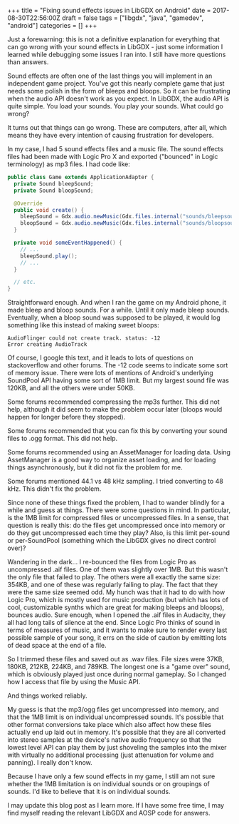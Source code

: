 +++
title = "Fixing sound effects issues in LibGDX on Android"
date = 2017-08-30T22:56:00Z
draft = false
tags = ["libgdx", "java", "gamedev", "android"]
categories = []
+++

Just a forewarning: this is not a definitive explanation for everything that can go wrong with your sound effects in LibGDX - just some information I learned while debugging some issues I ran into. I still have more questions than answers.

Sound effects are often one of the last things you will implement in an independent game project. You've got this nearly complete game that just needs some polish in the form of bleeps and bloops. So it can be frustrating when the audio API doesn't work as you expect. In LibGDX, the audio API is quite simple. You load your sounds. You play your sounds. What could go wrong?

It turns out that things can go wrong. These are computers, after all, which means they have every intention of causing frustration for developers.

In my case, I had 5 sound effects files and a music file. The sound effects files had been made with Logic Pro X and exported ("bounced" in Logic terminology) as mp3 files. I had code like:

```java
public class Game extends ApplicationAdapter {
  private Sound bleepSound;
  private Sound bloopSound;

  @Override
  public void create() {
    bleepSound = Gdx.audio.newMusic(Gdx.files.internal("sounds/bleepsound.mp3"));
    bloopSound = Gdx.audio.newMusic(Gdx.files.internal("sounds/bloopsound.mp3"));
  }

  private void someEventHappened() {
    // ...
    bleepSound.play();
    // ...
  }

  // etc.
}
```

Straightforward enough. And when I ran the game on my Android phone, it made bleep and bloop sounds. For a while. Until it only made bleep sounds. Eventually, when a bloop sound was supposed to be played, it would log something like this instead of making sweet bloops:

```
AudioFlinger could not create track. status: -12 
Error creating AudioTrack
```

Of course, I google this text, and it leads to lots of questions on stackoverflow and other forums. The -12 code seems to indicate some sort of memory issue. There were lots of mentions of Android's underlying SoundPool API having some sort of 1MB limit. But my largest sound file was 120KB, and all the others were under 50KB.

Some forums recommended compressing the mp3s further. This did not help, although it did seem to make the problem occur later (bloops would happen for longer before they stopped).

Some forums recommended that you can fix this by converting your sound files to .ogg format. This did not help.

Some forums recommended using an AssetManager for loading data. Using AssetManager is a good way to organize asset loading, and for loading things asynchronously, but it did not fix the problem for me.

Some forums mentioned 44.1 vs 48 kHz sampling. I tried converting to 48 kHz. This didn't fix the problem.

Since none of these things fixed the problem, I had to wander blindly for a while and guess at things. There were some questions in mind. In particular, is the 1MB limit for compressed files or uncompressed files. In a sense, that question is really this: do the files get uncompressed once into memory or do they get uncompressed each time they play? Also, is this limit per-sound or per-SoundPool (something which the LibGDX gives no direct control over)?

Wandering in the dark... I re-bounced the files from Logic Pro as uncompressed .aif files. One of them was slightly over 1MB. But this wasn't the only file that failed to play. The others were all exactly the same size: 354KB, and one of these was regularly failing to play. The fact that they were the same size seemed odd. My hunch was that it had to do with how Logic Pro, which is mostly used for music production (but which has lots of cool, customizable synths which are great for making bleeps and bloops), bounces audio. Sure enough, when I opened the .aif files in Audacity, they all had long tails of silence at the end. Since Logic Pro thinks of sound in terms of measures of music, and it wants to make sure to render every last possible sample of your song, it errs on the side of caution by emitting lots of dead space at the end of a file.

So I trimmed these files and saved out as .wav files. File sizes were 37KB, 180KB, 212KB, 224KB, and 789KB. The longest one is a "game over" sound, which is obviously played just once during normal gameplay. So I changed how I access that file by using the Music API.

And things worked reliably.

My guess is that the mp3/ogg files get uncompressed into memory, and that the 1MB limit is on individual uncompressed sounds. It's possible that other format conversions take place which also affect how these files actually end up laid out in memory. It's possible that they are all converted into stereo samples at the device's native audio frequency so that the lowest level API can play them by just shoveling the samples into the mixer with virtually no additional processing (just attenuation for volume and panning). I really don't know.

Because I have only a few sound effects in my game, I still am not sure whether the 1MB limitation is on individual sounds or on groupings of sounds. I'd like to believe that it is on individual sounds.

I may update this blog post as I learn more. If I have some free time, I may find myself reading the relevant LibGDX and AOSP code for answers.
